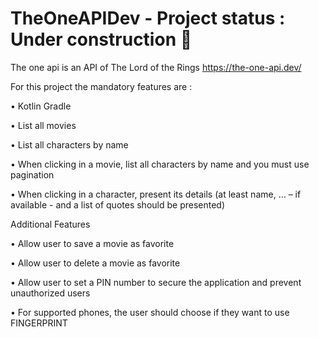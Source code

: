 # TheOneAPIDev - Project status : Under construction 🚧 
The one api is an API of The Lord of the Rings  https://the-one-api.dev/ 


For this project the mandatory features are :

• Kotlin Gradle

• List all movies

• List all characters by name

• When clicking in a movie, list all characters by name and you must use pagination

• When clicking in a character, present its details (at least name, ... – if available - and a list of quotes should be presented)

Additional Features

• Allow user to save a movie as favorite

• Allow user to delete a movie as favorite

• Allow user to set a PIN number to secure the application and prevent unauthorized users

• For supported phones, the user should choose if they want to use FINGERPRINT
